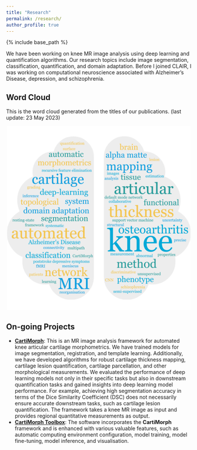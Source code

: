 ```yaml
---
title: "Research"
permalink: /research/
author_profile: true
---
```


{% include base_path %}



We have been working on knee MR image analysis using deep learning and quantification algorithms. Our research topics include image segmentation, classification, quantification, and domain adaptation. Before I joined CLAIR, I was working on computational neuroscience associated with Alzheimer’s Disease, depression,  and schizophrenia.

Word Cloud
------

This is the word cloud generated from the titles of our publications. (last update: 23 May 2023)

<p align="center"> 
  <img width="500" src="/_pages/research.assets/ycyao_wordCloud.png" />
</p>



On-going Projects
------

- [**CartiMorph**](https://github.com/YongchengYAO/CartiMorph): This is an MR image analysis framework for automated knee articular cartilage morphometrics. We have trained models for image segmentation, registration, and template learning. Additionally, we have developed algorithms for robust cartilage thickness mapping, cartilage lesion quantification, cartilage parcellation, and other morphological measurements. We evaluated the performance of deep learning models not only in their specific tasks but also in downstream quantification tasks and gained insights into deep learning model performance. For example, achieving high segmentation accuracy in terms of the Dice Similarity Coefficient (DSC) does not necessarily ensure accurate downstream tasks, such as cartilage lesion quantification. The framework takes a knee MR image as input and provides regional quantitative measurements as output.
- [**CartiMorph Toolbox**](https://github.com/YongchengYAO/CartiMorph-Toolbox): The software incorporates the **CartiMorph** framework and is enhanced with various valuable features, such as automatic computing environment configuration, model training, model fine-tuning, model inference, and visualisation.

